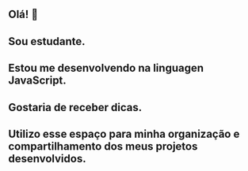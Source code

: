 ## Olá! 👋
## Sou estudante.
## Estou me desenvolvendo na linguagen JavaScript.
## Gostaria de receber dicas.
## Utilizo esse espaço para minha organização e compartilhamento dos meus projetos desenvolvidos.
<!--
**geovanasn/geovanasn** is a ✨ _special_ ✨ repository because its `README.md` (this file) appears on your GitHub profile.

Here are some ideas to get you started:

- 🔭 I’m currently working on ...
- 🌱 I’m currently learning ...
- 👯 I’m looking to collaborate on ...
- 🤔 I’m looking for help with ...
- 💬 Ask me about ...
- 📫 How to reach me: ...
- 😄 Pronouns: ...
- ⚡ Fun fact: ...
-->
